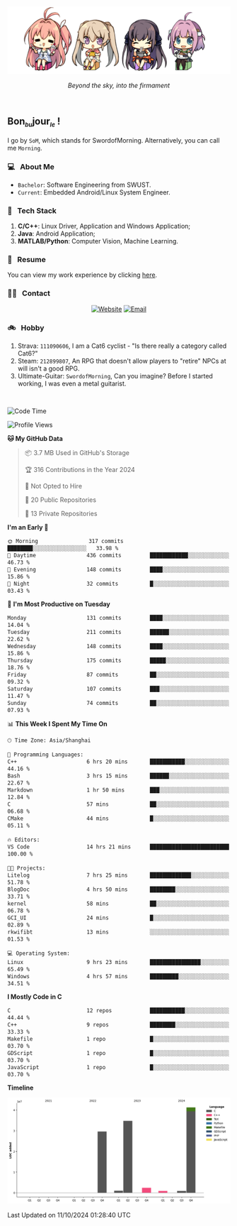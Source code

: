 <img src="./pic/Aokana.png">
<p align="center"><em>Beyond the sky, into the firmament</em></p>

<br/>

## Bon<sub><em><font size=2>bu</font></em></sub>jour<sub><em><font size=2>le</font></em></sub> !

I go by `SoM`, which stands for SwordofMorning. Alternatively, you can call me `Morning`.

### 💻 &nbsp; About Me

- `Bachelor`: Software Engineering from SWUST.
- `Current`: Embedded Android/Linux System Engineer.

### 🔧 &nbsp; Tech Stack

1. **C/C++**: Linux Driver, Application and Windows Application;
2. **Java**: Android Application;
3. **MATLAB/Python**: Computer Vision, Machine Learning.

### 📝 &nbsp; Resume

You can view my work experience by clicking <a href="https://swordofmorning.com/index.php/contact/">here</a>.

### 🤝🏻 &nbsp; Contact

<p align="center">
<a href="https://swordofmorning.com/"><img alt="Website" src="https://img.shields.io/badge/Website-swordofmorning.com-blue?style=flat-square&logo=google-chrome"></a>
<a href="mailto:master@xiaojintao.email
"><img alt="Email" src="https://img.shields.io/badge/Email-master@xiaojintao.email-blue?style=flat-square&logo=gmail"></a>
</p>

### 🚲 &nbsp; Hobby

1. Strava: `111090606`, I am a Cat6 cyclist - "Is there really a category called Cat6?"
2. Steam: `212899807`, An RPG that doesn't allow players to "retire" NPCs at will isn't a good RPG.
3. Ultimate-Guitar: `SwordofMorning`, Can you imagine? Before I started working, I was even a metal guitarist.

<br/>

<!--START_SECTION:waka-->
![Code Time](http://img.shields.io/badge/Code%20Time-191%20hrs%2044%20mins-blue)

![Profile Views](http://img.shields.io/badge/Profile%20Views-0-blue)

**🐱 My GitHub Data** 

> 📦 3.7 MB Used in GitHub's Storage 
 > 
> 🏆 316 Contributions in the Year 2024
 > 
> 🚫 Not Opted to Hire
 > 
> 📜 20 Public Repositories 
 > 
> 🔑 13 Private Repositories 
 > 
**I'm an Early 🐤** 

```text
🌞 Morning                317 commits         ████████░░░░░░░░░░░░░░░░░   33.98 % 
🌆 Daytime                436 commits         ████████████░░░░░░░░░░░░░   46.73 % 
🌃 Evening                148 commits         ████░░░░░░░░░░░░░░░░░░░░░   15.86 % 
🌙 Night                  32 commits          █░░░░░░░░░░░░░░░░░░░░░░░░   03.43 % 
```
📅 **I'm Most Productive on Tuesday** 

```text
Monday                   131 commits         ████░░░░░░░░░░░░░░░░░░░░░   14.04 % 
Tuesday                  211 commits         ██████░░░░░░░░░░░░░░░░░░░   22.62 % 
Wednesday                148 commits         ████░░░░░░░░░░░░░░░░░░░░░   15.86 % 
Thursday                 175 commits         █████░░░░░░░░░░░░░░░░░░░░   18.76 % 
Friday                   87 commits          ██░░░░░░░░░░░░░░░░░░░░░░░   09.32 % 
Saturday                 107 commits         ███░░░░░░░░░░░░░░░░░░░░░░   11.47 % 
Sunday                   74 commits          ██░░░░░░░░░░░░░░░░░░░░░░░   07.93 % 
```


📊 **This Week I Spent My Time On** 

```text
🕑︎ Time Zone: Asia/Shanghai

💬 Programming Languages: 
C++                      6 hrs 20 mins       ███████████░░░░░░░░░░░░░░   44.16 % 
Bash                     3 hrs 15 mins       ██████░░░░░░░░░░░░░░░░░░░   22.67 % 
Markdown                 1 hr 50 mins        ███░░░░░░░░░░░░░░░░░░░░░░   12.84 % 
C                        57 mins             ██░░░░░░░░░░░░░░░░░░░░░░░   06.68 % 
CMake                    44 mins             █░░░░░░░░░░░░░░░░░░░░░░░░   05.11 % 

🔥 Editors: 
VS Code                  14 hrs 21 mins      █████████████████████████   100.00 % 

🐱‍💻 Projects: 
Litelog                  7 hrs 25 mins       █████████████░░░░░░░░░░░░   51.78 % 
BlogDoc                  4 hrs 50 mins       ████████░░░░░░░░░░░░░░░░░   33.71 % 
kernel                   58 mins             ██░░░░░░░░░░░░░░░░░░░░░░░   06.78 % 
GCI_UI                   24 mins             █░░░░░░░░░░░░░░░░░░░░░░░░   02.89 % 
rkwifibt                 13 mins             ░░░░░░░░░░░░░░░░░░░░░░░░░   01.53 % 

💻 Operating System: 
Linux                    9 hrs 23 mins       ████████████████░░░░░░░░░   65.49 % 
Windows                  4 hrs 57 mins       █████████░░░░░░░░░░░░░░░░   34.51 % 
```

**I Mostly Code in C** 

```text
C                        12 repos            ███████████░░░░░░░░░░░░░░   44.44 % 
C++                      9 repos             ████████░░░░░░░░░░░░░░░░░   33.33 % 
Makefile                 1 repo              █░░░░░░░░░░░░░░░░░░░░░░░░   03.70 % 
GDScript                 1 repo              █░░░░░░░░░░░░░░░░░░░░░░░░   03.70 % 
JavaScript               1 repo              █░░░░░░░░░░░░░░░░░░░░░░░░   03.70 % 
```



**Timeline**

![Lines of Code chart](https://raw.githubusercontent.com/SwordofMorning/SwordofMorning/main/assets/bar_graph.png)


 Last Updated on 11/10/2024 01:28:40 UTC
<!--END_SECTION:waka-->
